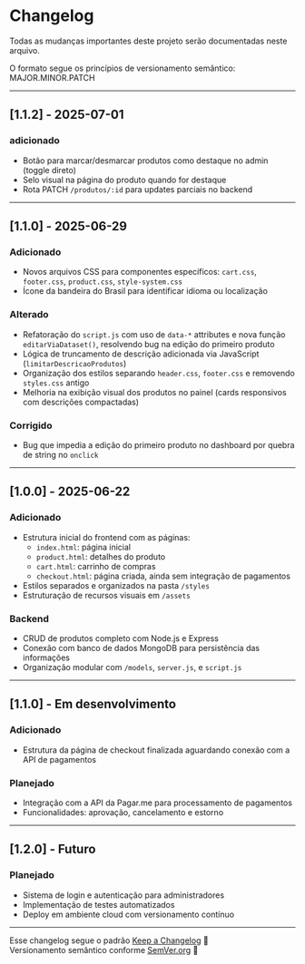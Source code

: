 # Changelog

Todas as mudanças importantes deste projeto serão documentadas neste arquivo.

O formato segue os princípios de versionamento semântico: MAJOR.MINOR.PATCH

---

## [1.1.2] - 2025-07-01
### adicionado
- Botão para marcar/desmarcar produtos como destaque no admin (toggle direto)
- Selo visual na página do produto quando for destaque
- Rota PATCH `/produtos/:id` para updates parciais no backend

---

## [1.1.0] - 2025-06-29

### Adicionado
- Novos arquivos CSS para componentes específicos: `cart.css`, `footer.css`, `product.css`, `style-system.css`
- Ícone da bandeira do Brasil para identificar idioma ou localização

### Alterado
- Refatoração do `script.js` com uso de `data-*` attributes e nova função `editarViaDataset()`, resolvendo bug na edição do primeiro produto
- Lógica de truncamento de descrição adicionada via JavaScript (`limitarDescricaoProdutos`)
- Organização dos estilos separando `header.css`, `footer.css` e removendo `styles.css` antigo
- Melhoria na exibição visual dos produtos no painel (cards responsivos com descrições compactadas)

### Corrigido
- Bug que impedia a edição do primeiro produto no dashboard por quebra de string no `onclick`

---

## [1.0.0] - 2025-06-22

### Adicionado
- Estrutura inicial do frontend com as páginas:
  - `index.html`: página inicial
  - `product.html`: detalhes do produto
  - `cart.html`: carrinho de compras
  - `checkout.html`: página criada, ainda sem integração de pagamentos
- Estilos separados e organizados na pasta `/styles`
- Estruturação de recursos visuais em `/assets`

### Backend
- CRUD de produtos completo com Node.js e Express
- Conexão com banco de dados MongoDB para persistência das informações
- Organização modular com `/models`, `server.js`, e `script.js`

---

## [1.1.0] - Em desenvolvimento

### Adicionado
- Estrutura da página de checkout finalizada aguardando conexão com a API de pagamentos

### Planejado
- Integração com a API da Pagar.me para processamento de pagamentos
- Funcionalidades: aprovação, cancelamento e estorno

---

## [1.2.0] - Futuro

### Planejado
- Sistema de login e autenticação para administradores
- Implementação de testes automatizados
- Deploy em ambiente cloud com versionamento contínuo

---

Esse changelog segue o padrão [Keep a Changelog](https://keepachangelog.com/pt-BR/1.0.0/) 📄  
Versionamento semântico conforme [SemVer.org](https://semver.org/lang/pt-BR/) 🔖